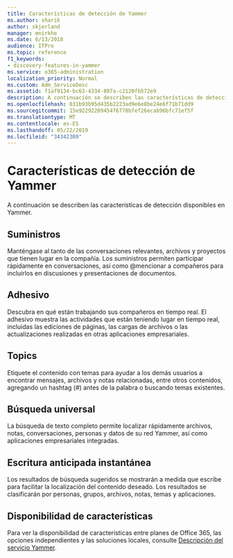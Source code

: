 ```yaml
---
title: Características de detección de Yammer
ms.author: sharik
author: skjerland
manager: mnirkhe
ms.date: 6/13/2018
audience: ITPro
ms.topic: reference
f1_keywords:
- discovery-features-in-yammer
ms.service: o365-administration
localization_priority: Normal
ms.custom: Adm_ServiceDesc
ms.assetid: f1af9134-bc63-4334-897a-c2120fb572e9
description: A continuación se describen las características de detección disponibles en Yammer.
ms.openlocfilehash: 031b93b95d435b2223ad9e6e8be24e6f71b71dd9
ms.sourcegitcommit: 15e92292209454f6778bfef26ecab96bfc71ef5f
ms.translationtype: MT
ms.contentlocale: es-ES
ms.lasthandoff: 05/22/2019
ms.locfileid: "34342309"
---
```

# <a name="discovery-features-in-yammer"></a>Características de detección de Yammer

A continuación se describen las características de detección disponibles en Yammer.
  
## <a name="feeds"></a>Suministros
<a name="bkmk_Feeds"> </a>

Manténgase al tanto de las conversaciones relevantes, archivos y proyectos que tienen lugar en la compañía. Los suministros permiten participar rápidamente en conversaciones, así como @mencionar a compañeros para incluirlos en discusiones y presentaciones de documentos.
  
## <a name="ticker"></a>Adhesivo
<a name="bkmk_Ticker"> </a>

Descubra en qué están trabajando sus compañeros en tiempo real. El adhesivo muestra las actividades que están teniendo lugar en tiempo real, incluidas las ediciones de páginas, las cargas de archivos o las actualizaciones realizadas en otras aplicaciones empresariales.
  
## <a name="topics"></a>Topics
<a name="bkmk_Topics"> </a>

Etiquete el contenido con temas para ayudar a los demás usuarios a encontrar mensajes, archivos y notas relacionadas, entre otros contenidos, agregando un hashtag (#) antes de la palabra o buscando temas existentes.
  
## <a name="universal-search"></a>Búsqueda universal
<a name="bkmk_UniversalSearch"> </a>

La búsqueda de texto completo permite localizar rápidamente archivos, notas, conversaciones, personas y datos de su red Yammer, así como aplicaciones empresariales integradas.
  
## <a name="instant-type-ahead"></a>Escritura anticipada instantánea
<a name="bkmk_InstantTypeAhead"> </a>

Los resultados de búsqueda sugeridos se mostrarán a medida que escribe para facilitar la localización del contenido deseado. Los resultados se clasificarán por personas, grupos, archivos, notas, temas y aplicaciones.
  
## <a name="feature-availability"></a>Disponibilidad de características
<a name="bkmk_InstantTypeAhead"> </a>

Para ver la disponibilidad de características entre planes de Office 365, las opciones independientes y las soluciones locales, consulte [Descripción del servicio Yammer](yammer-service-description.md).
  
  
